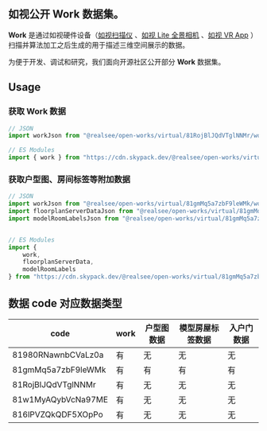 ## 如视公开 Work 数据集。

**Work** 是通过如视硬件设备（[如视扫描仪](https://realsee.com/website/product/hardware) 、[如视 Lite 全景相机](https://realsee.com/website/product/lite) 、[如视 VR App](https://realsee.com/website/mobile) ）扫描并算法加工之后生成的用于描述三维空间展示的数据。

为便于开发、调试和研究，我们面向开源社区公开部分 **Work** 数据集。

## Usage

### 获取 Work 数据 

```ts
// JSON
import workJson from "@realsee/open-works/virtual/81RojBlJQdVTglNNMr/work.json"

// ES Modules
import { work } from "https://cdn.skypack.dev/@realsee/open-works/virtual/81RojBlJQdVTglNNMr/work";

```

### 获取户型图、房间标签等附加数据

```ts
// JSON
import workJson from "@realsee/open-works/virtual/81gmMq5a7zbF9leWMk/work.json"  // work
import floorplanServerDataJson from "@realsee/open-works/virtual/81gmMq5a7zbF9leWMk/floorplanServerData.json"  // floorplanServerData
import modelRoomLabelsJson from "@realsee/open-works/virtual/81gmMq5a7zbF9leWMk/modelRoomLabels.json"  // modelRoomLabels


// ES Modules
import { 
    work,
    floorplanServerData,
    modelRoomLabels
} from "https://cdn.skypack.dev/@realsee/open-works/virtual/81gmMq5a7zbF9leWMk/index";
```

## 数据 code 对应数据类型

|code              |work|户型图数据|模型房屋标签数据|入户门数据|
|------------------|----|--------|-------------|--------|
|81980RNawnbCVaLz0a| 有 |    无   |      无     |   无   |
|81gmMq5a7zbF9leWMk| 有 |    有   |      有     |   有   |
|81RojBlJQdVTglNNMr| 有 |    无   |      无     |   无   |
|81w1MyAQybVcNa97ME| 有 |    无   |      无     |   无   |
|816lPVZQkQDF5XOpPo| 有 |    无   |      无     |   无   |
